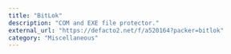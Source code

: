 ```yaml
---
title: "BitLok"
description: "COM and EXE file protector."
external_url: "https://defacto2.net/f/a520164?packer=bitlok"
category: "Miscellaneous"
---
```

